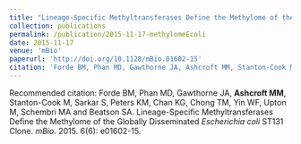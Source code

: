 ```yaml
---
title: "Lineage-Specific Methyltransferases Define the Methylome of the Globally Disseminated _Escherichia coli_ ST131 Clone"
collection: publications
permalink: /publication/2015-11-17-methylomeEcoli
date: 2015-11-17
venue: 'mBio'
paperurl: 'http://doi.org/10.1128/mBio.01602-15'
citation: 'Forde BM, Phan MD, Gawthorne JA, Ashcroft MM, Stanton-Cook M, Sarkar S, Peters KM, Chan KG, Chong TM, Yin WF, Upton M, Schembri MA and Beatson SA. (2015). &quot;Paper Title Number 1.&quot; <i>mBio</i>. 6(6): e01602-15 '
---
```


Recommended citation: Forde BM, Phan MD, Gawthorne JA, __Ashcroft MM__, Stanton-Cook M, Sarkar S, Peters KM, Chan KG, Chong TM, Yin WF, Upton M, Schembri MA and Beatson SA. Lineage-Specific Methyltransferases Define the Methylome of the Globally Disseminated _Escherichia coli_ ST131 Clone. _mBio_. 2015. 6(6): e01602-15.

